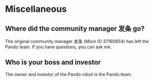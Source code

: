 # Miscellaneous

## Where did the community manager 发条 go?

The original community manager 发条 (Mixin ID 37160854) has left the Pando team. If you have questions, you can ask me.


## Who is your boss and investor

The owner and investor of the Pando robot is the Pando team.
